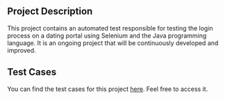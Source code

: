## Project Description

This project contains an automated test responsible for testing the login process on a dating portal using Selenium and the Java programming language. It is an ongoing project that will be continuously developed and improved.

## Test Cases

You can find the test cases for this project [here](https://drive.google.com/file/d/1T74a0FBtAOdtW1I64S6OLXtjthbkNken/view?usp=sharing). Feel free to access it.

